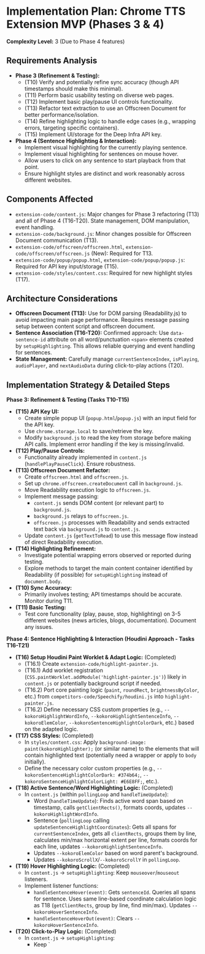 # Implementation Plan: Chrome TTS Extension MVP (Phases 3 & 4)

**Complexity Level:** 3 (Due to Phase 4 features)

## Requirements Analysis

*   **Phase 3 (Refinement & Testing):**
    *   (T10) Verify and potentially refine sync accuracy (though API timestamps should make this minimal).
    *   (T11) Perform basic usability testing on diverse web pages.
    *   (T12) Implement basic play/pause UI controls functionality.
    *   (T13) Refactor text extraction to use an Offscreen Document for better performance/isolation.
    *   (T14) Refine highlighting logic to handle edge cases (e.g., wrapping errors, targeting specific containers).
    *   (T15) Implement UI/storage for the Deep Infra API key.
*   **Phase 4 (Sentence Highlighting & Interaction):**
    *   Implement visual highlighting for the currently playing sentence.
    *   Implement visual highlighting for sentences on mouse hover.
    *   Allow users to click on any sentence to start playback from that point.
    *   Ensure highlight styles are distinct and work reasonably across different websites.

## Components Affected

*   `extension-code/content.js`: Major changes for Phase 3 refactoring (T13) and all of Phase 4 (T16-T20). State management, DOM manipulation, event handling.
*   `extension-code/background.js`: Minor changes possible for Offscreen Document communication (T13).
*   `extension-code/offscreen/offscreen.html`, `extension-code/offscreen/offscreen.js` (New): Required for T13.
*   `extension-code/popup/popup.html`, `extension-code/popup/popup.js`: Required for API key input/storage (T15).
*   `extension-code/styles/content.css`: Required for new highlight styles (T17).

## Architecture Considerations

*   **Offscreen Document (T13):** Use for DOM parsing (Readability.js) to avoid impacting main page performance. Requires message passing setup between content script and offscreen document.
*   **Sentence Association (T16-T20):** Confirmed approach: Use `data-sentence-id` attribute on all word/punctuation `<span>` elements created by `setupHighlighting`. This allows reliable querying and event handling for sentences.
*   **State Management:** Carefully manage `currentSentenceIndex`, `isPlaying`, `audioPlayer`, and `nextAudioData` during click-to-play actions (T20).

## Implementation Strategy & Detailed Steps

**Phase 3: Refinement & Testing (Tasks T10-T15)**

*   **(T15) API Key UI:**
    *   Create simple popup UI (`popup.html`/`popup.js`) with an input field for the API key.
    *   Use `chrome.storage.local` to save/retrieve the key.
    *   Modify `background.js` to read the key from storage before making API calls. Implement error handling if the key is missing/invalid.
*   **(T12) Play/Pause Controls:**
    *   Functionality already implemented in `content.js` (`handlePlayPauseClick`). Ensure robustness.
*   **(T13) Offscreen Document Refactor:**
    *   Create `offscreen.html` and `offscreen.js`.
    *   Set up `chrome.offscreen.createDocument` call in `background.js`.
    *   Move Readability execution logic to `offscreen.js`.
    *   Implement message passing:
        *   `content.js` sends DOM content (or relevant part) to `background.js`.
        *   `background.js` relays to `offscreen.js`.
        *   `offscreen.js` processes with Readability and sends extracted text back via `background.js` to `content.js`.
    *   Update `content.js` (`getTextToRead`) to use this message flow instead of direct Readability execution.
*   **(T14) Highlighting Refinement:**
    *   Investigate potential wrapping errors observed or reported during testing.
    *   Explore methods to target the main content container identified by Readability (if possible) for `setupHighlighting` instead of `document.body`.
*   **(T10) Sync Accuracy:**
    *   Primarily involves testing; API timestamps should be accurate. Monitor during T11.
*   **(T11) Basic Testing:**
    *   Test core functionality (play, pause, stop, highlighting) on 3-5 different websites (news articles, blogs, documentation). Document any issues.

**Phase 4: Sentence Highlighting & Interaction (Houdini Approach - Tasks T16-T21)**

*   **(T16) Setup Houdini Paint Worklet & Adapt Logic:** (Completed)
    *   (T16.1) Create `extension-code/highlight-painter.js`.
    *   (T16.1) Add worklet registration (`CSS.paintWorklet.addModule('highlight-painter.js')`) likely in `content.js` or potentially background script if needed.
    *   (T16.2) Port core painting logic (`paint`, `roundRect`, `brightnessByColor`, etc.) from `competitors-code/Speechify/houdini.js` into `highlight-painter.js`.
    *   (T16.2) Define necessary CSS custom properties (e.g., `--kokoroHighlightWordInfo`, `--kokoroHighlightSentenceInfo`, `--kokoroElemColor`, `--kokoroSentenceHighlightColorDark`, etc.) based on the adapted logic.
*   **(T17) CSS Styles:** (Completed)
    *   In `styles/content.css`: Apply `background-image: paint(kokoroHighlighter);` (or similar name) to the elements that will contain highlighted text (potentially need a wrapper or apply to `body` initially).
    *   Define the necessary color custom properties (e.g., `--kokoroSentenceHighlightColorDark: #374b64;`, `--kokoroSentenceHighlightColorLight: #E6E8FF;`, etc.).
*   **(T18) Active Sentence/Word Highlighting Logic:** (Completed)
    *   In `content.js` (within `pollingLoop` and `handleTimeUpdate`):
        *   Word (`handleTimeUpdate`): Finds active word span based on timestamp, calls `getClientRects()`, formats coords, updates `--kokoroHighlightWordInfo`.
        *   Sentence (`pollingLoop` calling `updateSentenceHighlightCoordinates`): Gets all spans for `currentSentenceIndex`, gets all `clientRects`, groups them by line, calculates min/max horizontal extent per line, formats coords for each line, updates `--kokoroHighlightSentenceInfo`.
        *   Updates `--kokoroElemColor` based on word parent's background.
        *   Updates `--kokoroScrollX`/`--kokoroScrollY` in `pollingLoop`.
*   **(T19) Hover Highlighting Logic:** (Completed)
    *   In `content.js` -> `setupHighlighting`: Keep `mouseover`/`mouseout` listeners.
    *   Implement listener functions:
        *   `handleSentenceHover(event)`: Gets `sentenceId`. Queries all spans for sentence. Uses same line-based coordinate calculation logic as T18 (`getClientRects`, group by line, find min/max). Updates `--kokoroHoverSentenceInfo`.
        *   `handleSentenceHoverOut(event)`: Clears `--kokoroHoverSentenceInfo`.
*   **(T20) Click-to-Play Logic:** (Completed)
    *   In `content.js` -> `setupHighlighting`:
        *   Keep `
